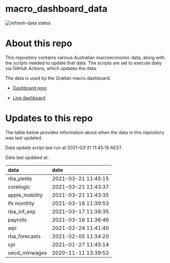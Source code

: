 
<!-- README.md is generated from README.Rmd. Please edit that file -->

# macro\_dashboard\_data

<!-- badges: start -->

![refresh-data
status](https://github.com/MattCowgill/macro_dashboard_data/workflows/refresh-data/badge.svg)

<!-- badges: end -->

# About this repo

This repository contains various Australian macroeconomic data, along
with the scripts needed to update that data. The scripts are set to
execute daily via GitHub Actions, which updates the data.

The data is used by the Grattan macro dashboard.

  - [Dashboard repo](https://github.com/grattan/macrodashboard)

  - [Live dashboard](https://mattcowgill.shinyapps.io/macrodashboard/)

# Updates to this repo

The table below provides information about when the data in this
repository was last updated.

Data update script last run at 2021-03-21 11:45:19 AEST.

Data last updated at:

| data            | date                |
| :-------------- | :------------------ |
| rba\_yields     | 2021-03-21 11:45:15 |
| corelogic       | 2021-03-21 11:43:37 |
| apple\_mobility | 2021-03-21 11:43:35 |
| lfs monthly     | 2021-03-18 11:39:53 |
| rba\_inf\_exp   | 2021-03-17 11:38:35 |
| payrolls        | 2021-03-16 11:36:46 |
| wpi             | 2021-02-24 11:41:40 |
| rba\_forecasts  | 2021-02-05 11:34:20 |
| cpi             | 2021-01-27 11:45:14 |
| oecd\_minwages  | 2020-11-11 13:39:52 |
